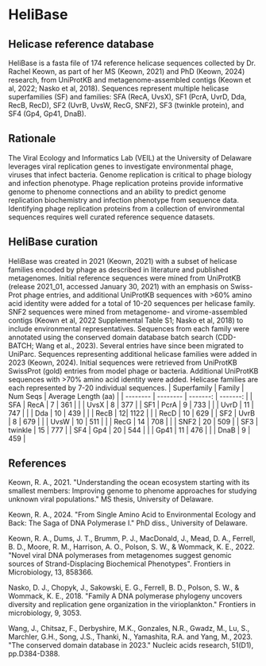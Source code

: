 # HeliBase
## Helicase reference database
HeliBase is a fasta file of 174 reference helicase sequences collected by Dr. Rachel Keown, as part of her MS (Keown, 2021) and PhD (Keown, 2024) research, from UniProtKB and metagenome-assembled contigs (Keown et al, 2022; Nasko et al, 2018). Sequences represent multiple helicase superfamilies (SF) and families: SFA (RecA, UvsX), SF1 (PcrA, UvrD, Dda, RecB, RecD), SF2 (UvrB, UvsW, RecG, SNF2), SF3 (twinkle protein), and SF4 (Gp4, Gp41, DnaB).

## Rationale
The Viral Ecology and Informatics Lab (VEIL) at the University of Delaware leverages viral replication genes to investigate environmental phage, viruses that infect bacteria. Genome replication is critical to phage biology and infection phenotype. Phage replication proteins provide informative genome to phenome connections and an ability to predict genome replication biochemistry and infection phenotype from sequence data. Identifying phage replication proteins from a collection of environmental sequences requires well curated reference sequence datasets.

## HeliBase curation
HeliBase was created in 2021 (Keown, 2021) with a subset of helicase families encoded by phage as described in literature and published metagenomes. Initial reference sequences were mined from UniProtKB (release 2021_01, accessed January 30, 2021) with an emphasis on Swiss-Prot phage entries, and additional UniProtKB sequences with >60% amino acid identity were added for a total of 10-20 sequences per helicase family. SNF2 sequences were mined from metagenome- and virome-assembled contigs (Keown et al, 2022 Supplemental Table S1; Nasko et al, 2018) to include environmental representatives. Sequences from each family were annotated using the conserved domain database batch search (CDD-BATCH; Wang et al., 2023). Several entries have since been migrated to UniParc. Sequences representing additional helicase families were added in 2023 (Keown, 2024). Initial sequences were retrieved from UniProtKB SwissProt (gold) entries from model phage or bacteria. Additional UniProtKB sequences with >70% amino acid identity were added. Helicase families are each represented by 7-20 individual sequences. 
| Superfamily | Family | Num Seqs | Average Length (aa) |
| -------- | -------- | -------: | -------: |
| SFA | RecA | 7 | 361 |
|  | UvsX | 8 | 377 |
| SF1 | PcrA | 9 | 733 |
| | UvrD | 11 | 747 |
| | Dda | 10 | 439 | 
| | RecB | 12| 1122 |
| | RecD | 10 | 629 |
| SF2 | UvrB | 8 | 679 |
| | UvsW | 10 | 511 |
| | RecG | 14 | 708 |
| | SNF2 | 20 | 509 |
| SF3 | twinkle | 15 | 777 |
| SF4 | Gp4 | 20 | 544 |
| | Gp41 | 11 | 476 |
| | DnaB | 9 | 459 |

## References
Keown, R. A., 2021. "Understanding the ocean ecosystem starting with its smallest members: Improving genome to phenome approaches for studying unknown viral populations." MS thesis, University of Delaware.

Keown, R. A., 2024. "From Single Amino Acid to Environmental Ecology and Back: The Saga of DNA Polymerase I." PhD diss., University of Delaware.

Keown, R. A., Dums, J. T., Brumm, P. J., MacDonald, J., Mead, D. A., Ferrell, B. D., Moore, R. M., Harrison, A. O., Polson, S. W., & Wommack, K. E., 2022. "Novel viral DNA polymerases from metagenomes suggest genomic sources of Strand-Displacing Biochemical Phenotypes". Frontiers in Microbiology, 13, 858366.

Nasko, D. J., Chopyk, J., Sakowski, E. G., Ferrell, B. D., Polson, S. W., & Wommack, K. E., 2018. "Family A DNA polymerase phylogeny uncovers diversity and replication gene organization in the virioplankton." Frontiers in microbiology, 9, 3053.

Wang, J., Chitsaz, F., Derbyshire, M.K., Gonzales, N.R., Gwadz, M., Lu, S., Marchler, G.H., Song, J.S., Thanki, N., Yamashita, R.A. and Yang, M., 2023. "The conserved domain database in 2023." Nucleic acids research, 51(D1), pp.D384-D388.
